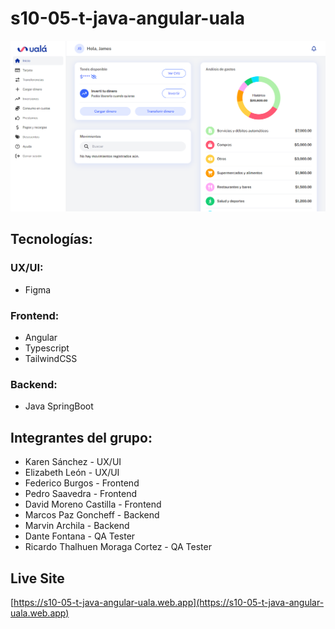 # s10-05-t-java-angular-uala
![](ualá-ss.png)
## Tecnologías:

### UX/UI:
- Figma

### Frontend:
- Angular
- Typescript
- TailwindCSS

### Backend:
- Java SpringBoot

## Integrantes del grupo:

-  Karen Sánchez - UX/UI
-  Elizabeth León - UX/UI
-  Federico Burgos - Frontend
-  Pedro Saavedra - Frontend
-  David Moreno Castilla - Frontend
-  Marcos Paz Goncheff - Backend
-  Marvin Archila - Backend
-  Dante Fontana - QA Tester
-  Ricardo Thalhuen Moraga Cortez - QA Tester

## Live Site
[https://s10-05-t-java-angular-uala.web.app](https://s10-05-t-java-angular-uala.web.app)
